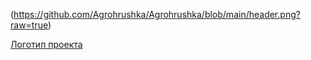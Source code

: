 (https://github.com/Agrohrushka/Agrohrushka/blob/main/header.png?raw=true)

[Логотип проекта](gitlogo.webp)



